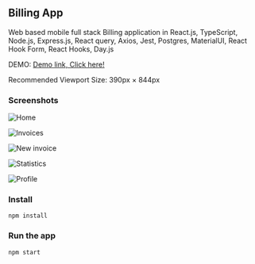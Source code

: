 ## Billing App

Web based mobile full stack Billing application in React.js, TypeScript, Node.js, Express.js, React query, Axios, Jest, Postgres, MaterialUI, React Hook Form, React Hooks, Day.js

DEMO: [Demo link, Click here!](https://demo-billing-app.leibner.ch/)

Recommended Viewport Size: 390px × 844px

### Screenshots

![Home](https://github.com/ELeibner/billing-app/blob/main/screenshots/home.png)

![Invoices](https://github.com/ELeibner/billing-app/blob/main/screenshots/invoices.png)

![New invoice](https://github.com/ELeibner/billing-app/blob/main/screenshots/new-invoice.png)

![Statistics](https://github.com/ELeibner/billing-app/blob/main/screenshots/statistics.png)

![Profile](https://github.com/ELeibner/billing-app/blob/main/screenshots/profile.png)

### Install

```
npm install
```

### Run the app

```
npm start
```

